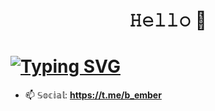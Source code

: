 <h1 align="center">𝙷𝚎𝚕𝚕𝚘 👋</h1>
<h1><a href="https://git.io/typing-svg" align="center"><img src="https://readme-typing-svg.demolab.com?font=&size=40&pause=1000&color=EEF710&background=FF781C00&center=true&vCenter=true&width=435&lines=Backend+Developer" align="center" alt="Typing SVG" /></a></h1>

- 📫 𝕊𝕠𝕔𝕚𝕒𝕝: **https://t.me/b_ember**



<!-- <p> <img align="center" src="https://github-readme-stats.vercel.app/api?username=p-force&show_icons=true&locale=en" alt ="p-force" /></p>

<p><img align="center" src="https://github-readme-streak-stats.herokuapp.com/?user=p-force&" alt= "п-сила" /></p> -->
